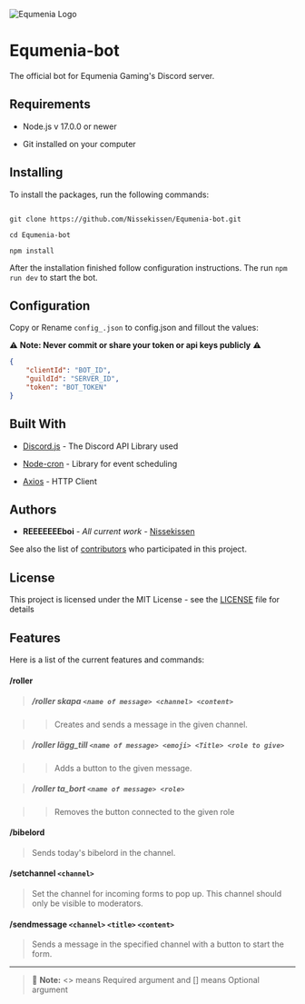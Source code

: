 ![Equmenia Logo](https://equmenia.se/wp-content/uploads/sites/3/2021/04/logo-med-bakgrund-scaled.jpg)
# Equmenia-bot



The official bot for Equmenia Gaming's Discord server.

  

## Requirements

  

* Node.js v 17.0.0 or newer

* Git installed on your computer

  

## Installing

  

To install the packages, run the following commands:

  

```

git clone https://github.com/Nissekissen/Equmenia-bot.git

cd Equmenia-bot

npm install

```

  

After the installation finished follow configuration instructions. The run `npm run dev` to start the bot.

  

## Configuration

  

Copy or Rename `config_.json` to config.json and fillout the values:

  

⚠️ **Note: Never commit or share your token or api keys publicly** ⚠️

  

```json
{
	"clientId": "BOT_ID",
	"guildId": "SERVER_ID",
	"token": "BOT_TOKEN"
}
```


## Built With

  

* [Discord.js](https://discord.js.org/#/) - The Discord API Library used

* [Node-cron](https://github.com/kelektiv/node-cron) - Library for event scheduling

* [Axios](https://github.com/axios/axios) - HTTP Client
  

## Authors

  

*  **REEEEEEEboi** - *All current work* - [Nissekissen](https://github.com/Nissekissen)

  

See also the list of [contributors](https://github.com/Nissekissen/Equmenia-bot/contributors) who participated in this project.

  

## License

  

This project is licensed under the MIT License - see the [LICENSE](LICENSE) file for details

  

## Features

  

Here is a list of the current features and commands:

  

#### /roller

>  ##### /roller skapa `<name of message> <channel> <content>`

>> Creates and sends a message in the given channel.

>>

>  ##### /roller lägg_till `<name of message> <emoji> <Title> <role to give>`

>> Adds a button to the given message.

>>

>  ##### /roller ta_bort `<name of message> <role>`

>> Removes the button connected to the given role

  

#### /bibelord

> Sends today's bibelord in the channel.

  

#### /setchannel `<channel>`

> Set the channel for  incoming forms to pop up. This channel should only be visible to moderators.

#### /sendmessage `<channel>` `<title>` `<content>`
> Sends a message in the specified channel with a button to start the form.
---
> :memo: **Note:** <> means Required argument and [] means Optional argument